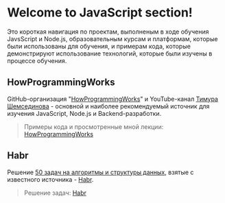 # Welcome to JavaScript section!
Это короткая навигация по проектам, выполненым в ходе обучения JavsScript и Node.js, образовательным курсам и платформам, которые были использованы для обучения, и примерам кода, которые демонстрируют использование технологий, которые были изучены в процессе обучения.

## HowProgrammingWorks

GitHub-организация "[HowProgrammingWorks](https://github.com/HowProgrammingWorks)" и YouTube-канал [Тимура Шемсединова](https://www.youtube.com/c/TimurShemsedinov) - основной и наиболее рекомендуемый источник для изучения JavaScript, Node.js и Backend-разработки. 

> Примеры кода и просмотренные мной лекции: [HowProgrammingWorks](./HowProgrammingWorks)

## Habr

Решение [50 задач на алгоритмы и структуры данных](https://habr.com/ru/company/timeweb/blog/579080/), взятые с известного источника - [Habr](https://habr.com/).

> Решение задач: [Habr](./Habr/)